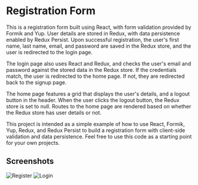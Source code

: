# Registration Form 

This is a registration form built using React, with form validation provided by Formik and Yup. User details are stored in Redux, with data persistence enabled by Redux Persist. Upon successful registration, the user's first name, last name, email, and password are saved in the Redux store, and the user is redirected to the login page.

The login page also uses React and Redux, and checks the user's email and password against the stored data in the Redux store. If the credentials match, the user is redirected to the home page. If not, they are redirected back to the signup page.

The home page features a grid that displays the user's details, and a logout button in the header. When the user clicks the logout button, the Redux store is set to null. Routes to the home page are rendered based on whether the Redux store has user details or not.

This project is intended as a simple example of how to use React, Formik, Yup, Redux, and Redux Persist to build a registration form with client-side validation and data persistence. Feel free to use this code as a starting point for your own projects.

## Screenshots
![Register](https://github.com/prakash-s-2210/registration-form/assets/94909544/428c2e57-6a2d-43ff-b306-8f27a3d1548b)
![Login](https://github.com/prakash-s-2210/registration-form/assets/94909544/d5f70433-ad11-44ae-9d20-de4f02812b7d)
